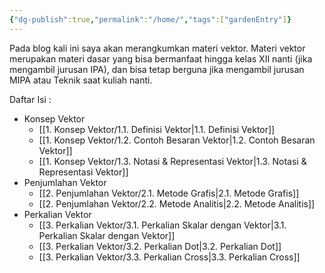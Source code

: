 ```yaml
---
{"dg-publish":true,"permalink":"/home/","tags":["gardenEntry"]}
---
```



Pada blog kali ini saya akan merangkumkan materi vektor. Materi vektor merupakan materi dasar yang bisa bermanfaat hingga kelas XII nanti (jika mengambil jurusan IPA), dan bisa tetap berguna jika mengambil jurusan MIPA atau Teknik saat kuliah nanti.

Daftar Isi :
- Konsep Vektor
	- [[1. Konsep Vektor/1.1. Definisi Vektor\|1.1. Definisi Vektor]]
	- [[1. Konsep Vektor/1.2. Contoh Besaran Vektor\|1.2. Contoh Besaran Vektor]]
	- [[1. Konsep Vektor/1.3. Notasi & Representasi Vektor\|1.3. Notasi & Representasi Vektor]]
- Penjumlahan Vektor
	- [[2. Penjumlahan Vektor/2.1. Metode Grafis\|2.1. Metode Grafis]]
	- [[2. Penjumlahan Vektor/2.2. Metode Analitis\|2.2. Metode Analitis]]
- Perkalian Vektor
	- [[3. Perkalian Vektor/3.1. Perkalian Skalar dengan Vektor\|3.1. Perkalian Skalar dengan Vektor]]
	- [[3. Perkalian Vektor/3.2. Perkalian Dot\|3.2. Perkalian Dot]]
	- [[3. Perkalian Vektor/3.3. Perkalian Cross\|3.3. Perkalian Cross]]

